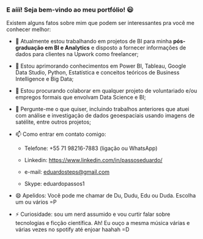 ### E aííí! Seja bem-vindo ao meu portfólio! 😃
Existem alguns fatos sobre mim que podem ser interessantes pra você me conhecer melhor:

- 🔭 Atualmente estou trabalhando em projetos de BI para minha **pós-graduação em BI e Analytics** e disposto a fornecer informações de dados para clientes na Upwork como freelancer;

- 🌱 Estou aprimorando conhecimentos em Power BI, Tableau, Google Data Studio, Python, Estatística e conceitos teóricos de Business Intelligence e Big Data;

- 👯 Estou procurando colaborar em qualquer projeto de voluntariado e/ou empregos formais que envolvam Data Science e BI;

- 💬 Pergunte-me o que quiser, incluindo trabalhos anteriores que atuei com análise e investigação de dados geoespaciais usando imagens de satélite, entre outros projetos;

- 📫 Como entrar em contato comigo:

  * Telefone: +55 71 98216-7883 (ligação ou WhatsApp)
  
  * Linkedin: https://www.linkedin.com/in/passoseduardo/
  
  * e-mail: eduardosteps@gmail.com
  
  * Skype: eduardopassos1
    
- 😄 Apelidos: Você pode me chamar de Du, Dudu, Edu ou Duda. Escolha um ou vários =P

- ⚡ Curiosidade: sou um nerd assumido e vou curtir falar sobre tecnologias e ficção científica. Ah! Eu ouço a mesma música várias e várias vezes no spotify até enjoar haahah =D
